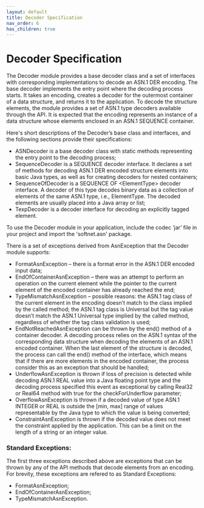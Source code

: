 ```yaml
---
layout: default
title: Decoder Specification
nav_order: 6
has_children: true
---
```

# Decoder Specification

The Decoder module provides a base decoder class and a set of interfaces with corresponding implementations to decode an ASN.1 DER encoding. The base decoder implements the entry point where the decoding process starts. It takes an encoding, creates a decoder for the outermost container of a data structure, and returns it to the application. To decode the structure elements, the module provides a set of ASN.1 type decoders available through the API. It is expected that the encoding represents an instance of a data structure whose elements enclosed in an ASN.1 SEQUENCE container.  

Here's short descriptions of the Decoder’s base class and interfaces, and the following sections provide their specifications:

- <span class="datatype">ASNDecoder</span> is a base decoder class with static methods representing the entry point to the decoding process;
- <span class="datatype">SequenceDecoder</span> is a SEQUENCE decoder interface. It declares a set of methods for decoding ASN.1 DER encoded structure elements into basic Java types, as well as for creating decoders for nested containers;
- <span class="datatype">SequenceOfDecoder</span> is a SEQUENCE OF &lt;ElementType&gt; decoder interface. A decoder of this type decodes binary data as a collection of elements of the same ASN.1 type, i.e., ElementType. The decoded elements are usually placed into a Java array or list;
- <span class="datatype">TexpDecoder</span> is a decoder interface for decoding an explicitly tagged element.

To use the Decoder module in your application, include the codec ‘jar’ file in your project and import the 'softnet.asn' package.

There is a set of exceptions derived from <span class="exception">AsnException</span> that the Decoder module supports:
- <span class="exception">FormatAsnException</span> – there is a format error in the ASN.1 DER encoded input data;
- <span class="exception">EndOfContainerAsnException</span> – there was an attempt to perform an operation on the current element while the pointer to the current element of the encoded container has already reached the end;
- <span class="exception">TypeMismatchAsnException</span> – possible reasons: the ASN.1 tag class of the current element in the encoding doesn’t match to the class implied by the called method; the ASN.1 tag class is Universal but the tag value doesn’t match the ASN.1 Universal type implied by the called method, regardless of whether the tag class validation is used;
- <span class="exception">EndNotReachedAsnException</span> can be thrown by the <span class="method">end()</span> method of a container decoder. A decoding process relies on the ASN.1 syntax of the corresponding data structure when decoding the elements of an ASN.1 encoded container. When the last element of the structure is decoded, the process can call the <span class="method">end()</span> method of the interface, which means that if there are more elements in the encoded container, the process consider this as an exception that should be handled;
- <span class="exception">UnderflowAsnException</span> is thrown if loss of precision is detected while decoding ASN.1 REAL value into a Java floating point type and the decoding process specified this event as exceptional by calling Real32 or Real64 method with true for the checkForUnderflow parameter;
- <span class="exception">OverflowAsnException</span> is thrown if a decoded value of type ASN.1 INTEGER or REAL is outside the [min, max] range of values representable by the Java type to which the value is being converted;
- <span class="exception">ConstraintAsnException</span> is thrown if the decoded value does not meet the constraint applied by the application. This can be a limit on the length of a string or an integer value.  

### <span class="subsection">Standard Exceptions:</span>

The first three exceptions described above are exceptions that can be thrown by any of the API methods that decode elements from an encoding. For brevity, these exceptions are refered to as Standard Exceptions:  
- <span class="exception">FormatAsnException</span>;
- <span class="exception">EndOfContainerAsnException</span>;
- <span class="exception">TypeMismatchAsnException</span>.

